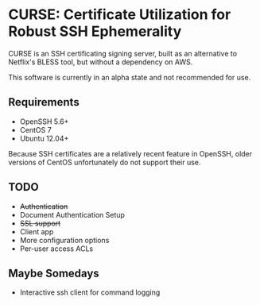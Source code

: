 # CURSE: Certificate Utilization for Robust SSH Ephemerality

CURSE is an SSH certificating signing server, built as an alternative to Netflix's BLESS tool, but without a dependency on AWS.

This software is currently in an alpha state and not recommended for use.

Requirements
------------
* OpenSSH 5.6+  
* CentOS 7
* Ubuntu 12.04+

Because SSH certificates are a relatively recent feature in OpenSSH, older versions of CentOS unfortunately do not support their use.

TODO
----
* ~~Authentication~~
* Document Authentication Setup
* ~~SSL support~~
* Client app
* More configuration options
* Per-user access ACLs

Maybe Somedays
--------------
* Interactive ssh client for command logging
